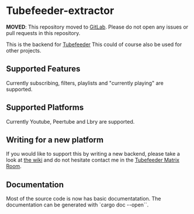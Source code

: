 # Tubefeeder-extractor

__MOVED__: This repository moved to [GitLab](https://gitlab.com/schmiddi-on-mobile/tubefeeder-extractor). Please do not open any issues or pull requests in this repository.

This is the backend for [Tubefeeder](https://github.com/Tubefeeder/Tubefeeder)
This could of course also be used for other projects.

## Supported Features

Currently subscribing, filters, playlists and "currently playing" are supported.

## Supported Platforms

Currently Youtube, Peertube and Lbry are supported.

## Writing for a new platform

If you would like to support this by writing a new backend, please take a look at [the wiki](https://www.tubefeeder.de/wiki/create-platform.html) and do not hesitate contact me in the [Tubefeeder Matrix Room](https://matrix.to/#/%23tubefeeder:matrix.org?via=matrix.org).

## Documentation

Most of the source code is now has basic documentatation.
The documentation can be generated with `cargo doc --open``.
